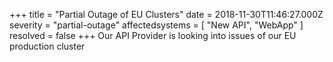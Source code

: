 +++
title = "Partial Outage of EU Clusters"
date = 2018-11-30T11:46:27.000Z
severity = "partial-outage"
affectedsystems = [
  "New API",
  "WebApp"
]
resolved = false
+++
Our API Provider is looking into issues of our EU production cluster